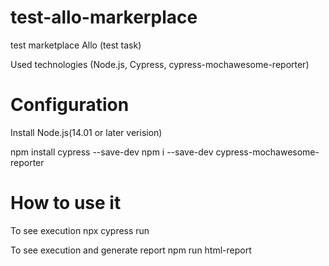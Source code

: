 # test-allo-markerplace
test marketplace Allo (test task)

Used technologies (Node.js, Cypress, cypress-mochawesome-reporter)

# Configuration

Install Node.js(14.01 or later verision)

npm install cypress --save-dev
npm i --save-dev cypress-mochawesome-reporter
 
# How to use it

To see execution
npx cypress run

To see execution and generate report
npm run html-report
